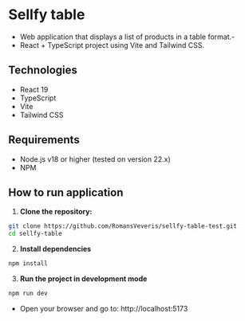 # Sellfy table 

- Web application that displays a list of products in a table format.-
- React + TypeScript project using Vite and Tailwind CSS.

## Technologies

- React 19
- TypeScript
- Vite
- Tailwind CSS

## Requirements

- Node.js v18 or higher (tested on version 22.x)
- NPM

## How to run application

1. **Clone the repository:**

```bash
git clone https://github.com/RomansVeveris/sellfy-table-test.git
cd sellfy-table
```

2. **Install dependencies**

```bash
npm install
```

3. **Run the project in development mode**

```bash
npm run dev
```

- Open your browser and go to: http://localhost:5173
